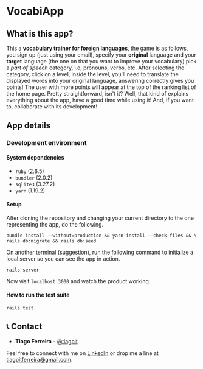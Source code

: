 # VocabiApp

## What is this app?

This a **vocabulary trainer for foreign languages**, the game is as follows,
you sign up (just using your email), specify your **original** language and your
**target** language (the one on that you want to improve your vocabulary)
pick a *part of speech* category, i.e, pronouns, verbs, etc. After selecting
the category, click on a level, inside the level, you'll need to translate the
displayed words into your original language, answering correctly gives you
points! The user with more points will appear at the top of the ranking list of
the home page. Pretty straightforward, isn't it? Well, that kind of explains
everything about the app, have a good time while using it! And, if you want to,
collaborate with its development!

## App details



### Development environment

#### System dependencies

* `ruby` (2.6.5)
* `bundler` (2.0.2)
* `sqlite3` (3.27.2)
* `yarn` (1.19.2)

#### Setup

After cloning the repository and changing your current directory
to the one representing the app, do the following.

```console
bundle install --without=production && yarn install --check-files && \
rails db:migrate && rails db:seed
```

On another terminal (suggestion), run the following command to initialize
a local server so you can see the app in action.

```console
rails server
```

Now visit `localhost:3000` and watch the product working.

#### How to run the test suite

```console
rails test
```
## 📞 Contact
- **Tiago Ferreira** - [@tiagoit](https://github.com/tiagoit)

Feel free to connect with me on [LinkedIn](https://www.linkedin.com/in/tiagoit-dev/) or drop me a line at <tiagoitferreira@gmail.com>.
